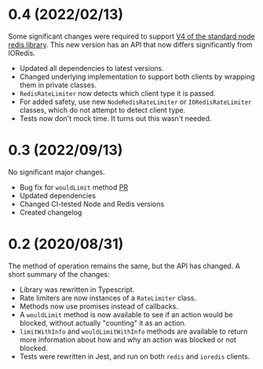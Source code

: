 # 0.4 (2022/02/13)

Some significant changes were required to support [V4 of the standard node redis library](https://github.com/redis/node-redis/blob/master/CHANGELOG.md#v400---24-nov-2021). This new version has an API that now differs significantly from IORedis.

- Updated all dependencies to latest versions.
- Changed underlying implementation to support both clients by wrapping them in private classes.
- `RedisRateLimiter` now detects which client type it is passed.
- For added safety, use new `NodeRedisRateLimiter` or `IORedisRateLimiter` classes, which do not attempt to detect client type.
- Tests now don't mock time. It turns out this wasn't needed.

# 0.3 (2022/09/13)

No significant major changes.

- Bug fix for `wouldLimit` method [PR](https://github.com/peterkhayes/rolling-rate-limiter/pull/68)
- Updated dependencies
- Changed CI-tested Node and Redis versions
- Created changelog

# 0.2 (2020/08/31)

The method of operation remains the same, but the API has changed. A short summary of the changes:

- Library was rewritten in Typescript.
- Rate limiters are now instances of a `RateLimiter` class.
- Methods now use promises instead of callbacks.
- A `wouldLimit` method is now available to see if an action would be blocked, without actually "counting" it as an action.
- `limitWithInfo` and `wouldLimitWithInfo` methods are available to return more information about how and why an action was blocked or not blocked.
- Tests were rewritten in Jest, and run on both `redis` and `ioredis` clients.
